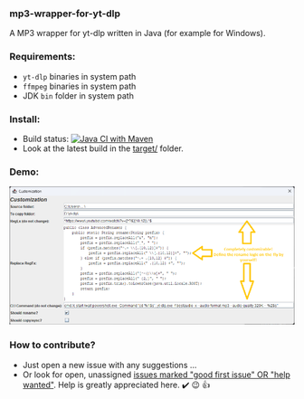 ### mp3-wrapper-for-yt-dlp

A MP3 wrapper for yt-dlp written in Java (for example for Windows).

### Requirements:

- `yt-dlp` binaries in system path
- `ffmpeg` binaries in system path
- JDK `bin` folder in system path

### Install:

- Build status: [![Java CI with Maven](https://github.com/tgrothe/mp3-wrapper-for-yt-dlp/actions/workflows/maven.yml/badge.svg)](https://github.com/tgrothe/mp3-wrapper-for-yt-dlp/actions/workflows/maven.yml)
- Look at the latest build in the [target/](target) folder.

### Demo:

![Screenshot](Screenshot%202023-02-27%20184945.png)

### How to contribute?

- Just open a new issue with any suggestions ...
- Or look for open, unassigned [issues marked "good first issue" OR "help wanted"](https://github.com/tgrothe/mp3-wrapper-for-yt-dlp/issues?q=is%3Aissue+is%3Aopen+-linked%3Apr+label%3A%22good+first+issue%22%2C%22help+wanted%22). Help is greatly appreciated here. :heavy_check_mark: :wink: :+1:
